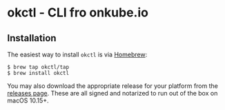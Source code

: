 # okctl - CLI fro onkube.io

## Installation

The easiest way to install `okctl` is via [Homebrew](https://brew.sh):

    $ brew tap okctl/tap
    $ brew install okctl

You may also download the appropriate release for your platform
from the [releases page](https://github.com/onkube/homebrew-tap/releases).
These are all signed and notarized to run out of the box on macOS 10.15+.
